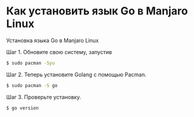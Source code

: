 # Как установить язык Go в Manjaro Linux

Установка языка Go в Manjaro Linux

Шаг 1. Обновите свою систему, запустив
```bash
$ sudo pacman -Syu
```

Шаг 2. Теперь установите Golang с помощью Pacman.
```bash
$ sudo pacman -S go
```

Шаг 3. Проверьте установку.
```bash
$ go version
```


